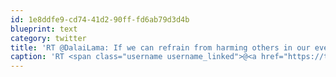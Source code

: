 ```yaml
---
id: 1e8ddfe9-cd74-41d2-90ff-fd6ab79d3d4b
blueprint: text
category: twitter
title: 'RT @DalaiLama: If we can refrain from harming others in our everyday actions and words, we can start to give more serious attention to acti…'
caption: 'RT <span class="username username_linked">@<a href="https://twitter.com/DalaiLama" title="Dalai Lama">DalaiLama</a></span>: If we can refrain from harming others in our everyday actions and words, we can start to give more serious attention to acti…'
---
```

